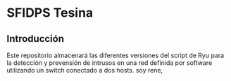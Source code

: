 # SFIDPS Tesina
## Introducción
Este repositorio almacenará las diferentes versiones del script de Ryu para la detección y prevensión de intrusos en una red definida por software utilizando un switch conectado a dos hosts.
soy rene,